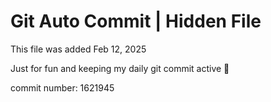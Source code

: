 # Git Auto Commit | Hidden File

This file was added Feb 12, 2025

Just for fun and keeping my daily git commit active 🤪

commit number: 1621945
